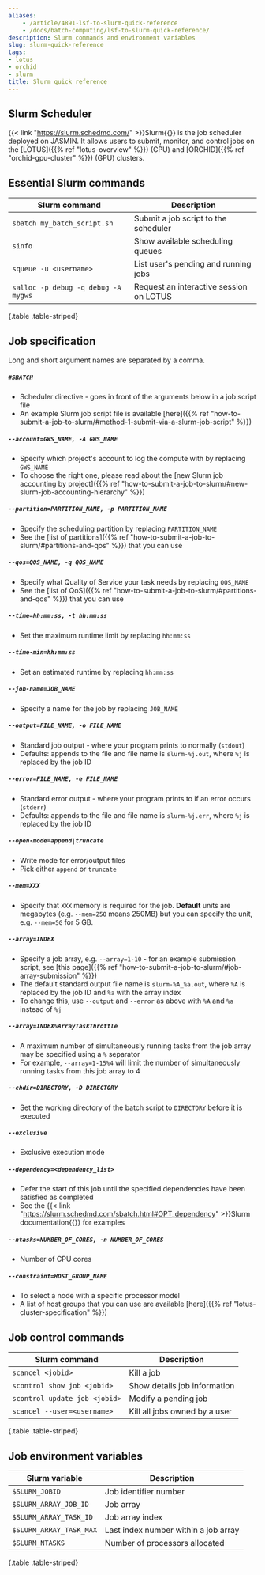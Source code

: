 ```yaml
---
aliases: 
    - /article/4891-lsf-to-slurm-quick-reference
    - /docs/batch-computing/lsf-to-slurm-quick-reference/
description: Slurm commands and environment variables
slug: slurm-quick-reference
tags:
- lotus
- orchid
- slurm
title: Slurm quick reference
---
```


## Slurm Scheduler

{{< link "https://slurm.schedmd.com/" >}}Slurm{{</link>}} is the job scheduler deployed on JASMIN. It
allows users to submit, monitor, and control jobs on the [LOTUS]({{% ref "lotus-overview" %}}) (CPU)
and [ORCHID]({{% ref "orchid-gpu-cluster" %}}) (GPU) clusters.

## Essential Slurm commands

| **Slurm command**                   | **Description**                         |
| ----------------------------------- | --------------------------------------- |
| `sbatch my_batch_script.sh`         | Submit a job script to the scheduler    |
| `sinfo`                             | Show available scheduling queues        |
| `squeue -u <username>`              | List user's pending and running jobs    |
| `salloc -p debug -q debug -A mygws` | Request an interactive session on LOTUS |
{.table .table-striped}
  
## Job specification

Long and short argument names are separated by a comma.

##### `#SBATCH`

- Scheduler directive - goes in front of the arguments below in a job script file
- An example Slurm job script file is available [here]({{% ref "how-to-submit-a-job-to-slurm/#method-1-submit-via-a-slurm-job-script" %}})

##### `--account=GWS_NAME, -A GWS_NAME`

- Specify which project's account to log the compute with by replacing `GWS_NAME`
- To choose the right one, please read about the [new Slurm job accounting by project]({{% ref "how-to-submit-a-job-to-slurm/#new-slurm-job-accounting-hierarchy" %}})

##### `--partition=PARTITION_NAME, -p PARTITION_NAME`

- Specify the scheduling partition by replacing `PARTITION_NAME`
- See the [list of partitions]({{% ref "how-to-submit-a-job-to-slurm/#partitions-and-qos" %}}) that you can use
<!-- Once updated, point to [Slurm queues page]({{% ref "slurm-queues" %}}) -->

##### `--qos=QOS_NAME, -q QOS_NAME`

- Specify what Quality of Service your task needs by replacing `QOS_NAME`
- See the [list of QoS]({{% ref "how-to-submit-a-job-to-slurm/#partitions-and-qos" %}}) that you can use
<!-- Once updated, point to [Slurm queues page]({{% ref "slurm-queues" %}}) -->

##### `--time=hh:mm:ss, -t hh:mm:ss`

- Set the maximum runtime limit by replacing `hh:mm:ss`

##### `--time-min=hh:mm:ss`

- Set an estimated runtime by replacing `hh:mm:ss`

##### `--job-name=JOB_NAME`

- Specify a name for the job by replacing `JOB_NAME`

##### `--output=FILE_NAME, -o FILE_NAME`

- Standard job output - where your program prints to normally (`stdout`)
- Defaults: appends to the file and file name is `slurm-%j.out`, where `%j` is replaced by the job ID

##### `--error=FILE_NAME, -e FILE_NAME`

- Standard error output - where your program prints to if an error occurs (`stderr`)
- Defaults: appends to the file and file name is `slurm-%j.err`, where `%j` is replaced by the job ID

##### `--open-mode=append|truncate`

- Write mode for error/output files
- Pick either `append` or `truncate`

##### `--mem=XXX`

- Specify that `XXX` memory is required for the job. **Default** units are megabytes (e.g. `--mem=250` means 250MB) but you can 
specify the unit, e.g. `--mem=5G` for 5 GB.

##### `--array=INDEX`

- Specify a job array, e.g. `--array=1-10` - for an example submission script, see [this page]({{% ref "how-to-submit-a-job-to-slurm/#job-array-submission" %}})
- The default standard output file name is `slurm-%A_%a.out`, where `%A` is replaced by the job ID and `%a` with the array index
- To change this, use `--output` and `--error` as above with `%A` and `%a` instead of `%j`

##### `--array=INDEX%ArrayTaskThrottle`

- A maximum number of simultaneously running tasks from the job array may be specified using a `%` separator
- For example, `--array=1-15%4` will limit the number of simultaneously running tasks from this job array to 4

##### `--chdir=DIRECTORY, -D DIRECTORY`

- Set the working directory of the batch script to `DIRECTORY` before it is executed

##### `--exclusive`

- Exclusive execution mode

##### `--dependency=<dependency_list>`

- Defer the start of this job until the specified dependencies have been satisfied as completed
- See the {{< link "https://slurm.schedmd.com/sbatch.html#OPT_dependency" >}}Slurm documentation{{</link>}} for examples

##### `--ntasks=NUMBER_OF_CORES, -n NUMBER_OF_CORES`

- Number of CPU cores

##### `--constraint=HOST_GROUP_NAME`

- To select a node with a specific processor model
- A list of host groups that you can use are available [here]({{% ref "lotus-cluster-specification" %}})

## Job control commands

| **Slurm command**             | **Description**               |
| ----------------------------- | ----------------------------- |
| `scancel <jobid>`             | Kill a job                    |
| `scontrol show job <jobid>`   | Show details job information  |
| `scontrol update job <jobid>` | Modify a pending job          |
| `scancel --user=<username>`   | Kill all jobs owned by a user |
{.table .table-striped}
  
## Job environment variables

| **Slurm variable**      | **Description**                      |
| ----------------------- | ------------------------------------ |
| `$SLURM_JOBID`          | Job identifier number                |
| `$SLURM_ARRAY_JOB_ID`   | Job array                            |
| `$SLURM_ARRAY_TASK_ID`  | Job array index                      |
| `$SLURM_ARRAY_TASK_MAX` | Last index number within a job array |
| `$SLURM_NTASKS`         | Number of processors allocated       |
{.table .table-striped}

